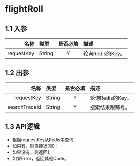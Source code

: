 # flightRoll

## 1.1 入参

| 名称 | 类型 | 是否必填 | 描述 |
| ---: | :--- | :---: | :--- |
| requestKey | String | Y | 轮询Redis的Key。 |

## 1.2 出参

| 名称 | 类型 | 是否必填 | 描述 |
| ---: | :--- | :---: | :--- |
| requestKey | String | Y | 轮询Redis的Key。 |
| searchTraceId | String | Y | 搜索结果跟踪号。 |

## 1.3 API逻辑

* 根据requestKey从Redis中查询
* 如果有，则直接返回0；
* 如果没有，则返回1;
* 如果Error，返回其他Code。



